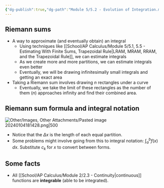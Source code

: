 ```yaml
---
{"dg-publish":true,"dg-path":"Module 5/5.2 - Evolution of Integration.md","permalink":"/module-5/5-2-evolution-of-integration/"}
---
```


## Riemann sums
- A way to approximate (and eventually obtain) an integral
	- Using techniques like [[School/AP Calculus/Module 5/5.1, 5.5 - Estimating With Finite Sums, Trapezoidal Rule\|LRAM, MRAM, RRAM, and the Trapezoidal Rule]], we can estimate integrals
	- As we create more and more partitions, we can estimate integrals even better
	- Eventually, we will be drawing infinitesimally small integrals and getting an exact area
- Taking a Riemann sum involves drawing $n$ rectangles under a curve
	- Eventually, we take the limit of these rectangles as the number of them ($n$) approaches infinity and find their combined area.
## Riemann sum formula and integral notation
![Other/Images, Other Attachments/Pasted image 20240104181428.png|500](/img/user/Other/Images,%20Other%20Attachments/Pasted%20image%2020240104181428.png)
- Notice that the $\Delta x$ is the length of each equal partition.
- Some problems might involve going from this to integral notation: $\displaystyle\int_{a}^{b}f(x) \, dx$. Substitute $c_{k}$ for $x$ to convert between forms. 
## Some facts
- All [[School/AP Calculus/Module 2/2.3 - Continuity\|continuous]] functions are **integrable** (able to be integrated).